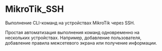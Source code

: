 # MikroTik_SSH
Выполнение CLI-команд на устройствах MikroTik через SSH.

Простая автоматизация выполнения команд одновременно на нескольких устройствах. Например, добавление пользователя, добавление правила межсетевого экрана или получение информации.
